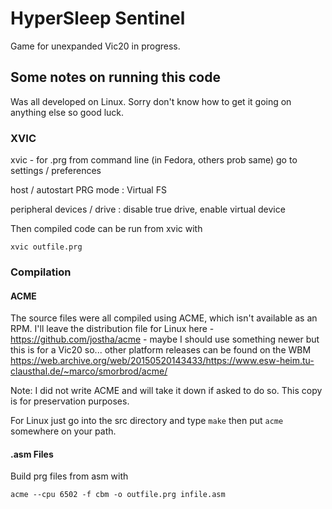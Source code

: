 # HyperSleep Sentinel

Game for unexpanded Vic20 in progress.

## Some notes on running this code

Was all developed on Linux. Sorry don't know how to get it going on anything else so good luck.

### XVIC

xvic - for .prg from command line (in Fedora, others prob same) go to settings / preferences

  host / autostart PRG mode  : Virtual FS

  peripheral devices / drive : disable true drive, enable virtual device
 
Then compiled code can be run from xvic with 

`xvic outfile.prg`

### Compilation

#### ACME 

The source files were all compiled using ACME, which isn't available as an RPM. I'll leave the distribution file for Linux here - https://github.com/jostha/acme - maybe I should use something newer but this is for a Vic20 so... other platform releases can be found on the WBM https://web.archive.org/web/20150520143433/https://www.esw-heim.tu-clausthal.de/~marco/smorbrod/acme/

Note: I did not write ACME and will take it down if asked to do so. This copy is for preservation purposes.

For Linux just go into the src directory and type  `make`  then put  `acme`  somewhere on your path.

#### .asm Files

Build prg files from asm with 

`acme --cpu 6502 -f cbm -o outfile.prg infile.asm`

  
